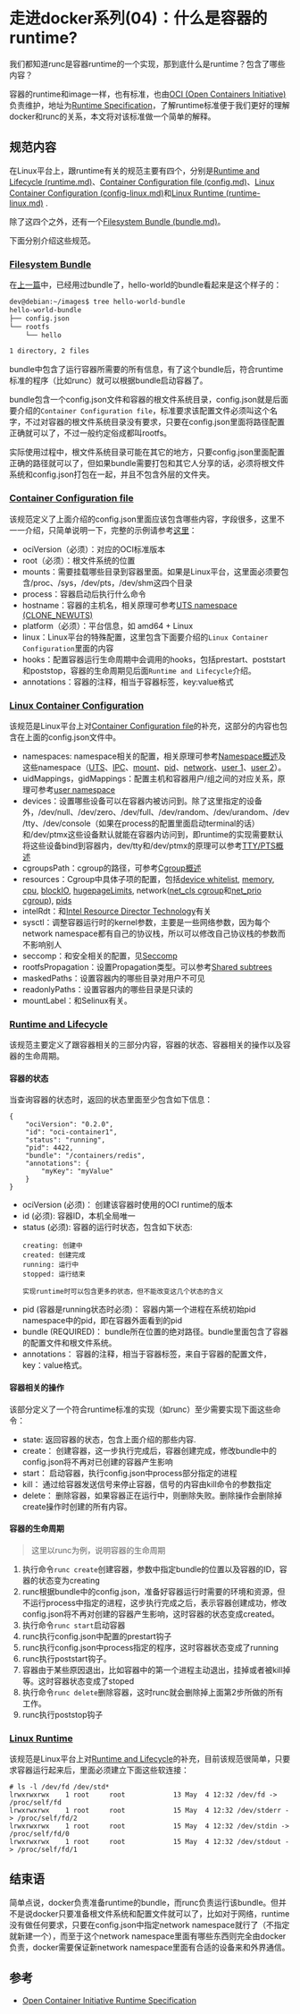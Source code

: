 # 走进docker系列(04)：什么是容器的runtime?

我们都知道runc是容器runtime的一个实现，那到底什么是runtime？包含了哪些内容？

容器的runtime和image一样，也有标准，也由[OCI (Open Containers Initiative)](https://www.opencontainers.org/)负责维护，地址为[Runtime Specification](https://github.com/opencontainers/runtime-spec/blob/master/spec.md)，了解runtime标准便于我们更好的理解docker和runc的关系，本文将对该标准做一个简单的解释。

## 规范内容
在Linux平台上，跟runtime有关的规范主要有四个，分别是[Runtime and Lifecycle (runtime.md)](https://github.com/opencontainers/runtime-spec/blob/master/runtime.md)、[Container Configuration file (config.md)](https://github.com/opencontainers/runtime-spec/blob/master/config.md)、[Linux Container Configuration (config-linux.md)](https://github.com/opencontainers/runtime-spec/blob/master/config-linux.md)和[Linux Runtime (runtime-linux.md)](https://github.com/opencontainers/runtime-spec/blob/master/runtime-linux.md) .

除了这四个之外，还有一个[Filesystem Bundle (bundle.md)](https://github.com/opencontainers/runtime-spec/blob/master/bundle.md)。

下面分别介绍这些规范。

### [Filesystem Bundle](https://github.com/opencontainers/runtime-spec/blob/master/bundle.md)
在[上一篇](https://segmentfault.com/a/1190000009309378)中，已经用过bundle了，hello-world的bundle看起来是这个样子的：
```bash
dev@debian:~/images$ tree hello-world-bundle
hello-world-bundle
├── config.json
└── rootfs
    └── hello

1 directory, 2 files
```

bundle中包含了运行容器所需要的所有信息，有了这个bundle后，符合runtime标准的程序（比如runc）就可以根据bundle启动容器了。

bundle包含一个config.json文件和容器的根文件系统目录，config.json就是后面要介绍的```Container Configuration file```，标准要求该配置文件必须叫这个名字，不过对容器的根文件系统目录没有要求，只要在config.json里面将路径配置正确就可以了，不过一般约定俗成都叫rootfs。

实际使用过程中，根文件系统目录可能在其它的地方，只要config.json里面配置正确的路径就可以了，但如果bundle需要打包和其它人分享的话，必须将根文件系统和config.json打包在一起，并且不包含外层的文件夹。

### [Container Configuration file](https://github.com/opencontainers/runtime-spec/blob/master/config.md)
该规范定义了上面介绍的config.json里面应该包含哪些内容，字段很多，这里不一一介绍，只简单说明一下，完整的示例请参考[这里](https://github.com/opencontainers/runtime-spec/blob/master/config.md#configuration-schema-example)：

* ociVersion（必须）：对应的OCI标准版本
* root（必须）：根文件系统的位置
* mounts：需要挂载哪些目录到容器里面。如果是Linux平台，这里面必须要包含/proc、/sys，/dev/pts，/dev/shm这四个目录
* process：容器启动后执行什么命令
* hostname：容器的主机名，相关原理可参考[UTS namespace (CLONE_NEWUTS)](https://segmentfault.com/a/1190000006908598)
* platform（必须）：平台信息，如 amd64 + Linux
* linux：Linux平台的特殊配置，这里包含下面要介绍的```Linux Container Configuration```里面的内容
* hooks：配置容器运行生命周期中会调用的hooks，包括prestart、poststart和poststop，容器的生命周期见后面```Runtime and Lifecycle```介绍。
* annotations：容器的注释，相当于容器标签，key:value格式

### [Linux Container Configuration](https://github.com/opencontainers/runtime-spec/blob/master/config-linux.md)
该规范是Linux平台上对[Container Configuration file](https://github.com/opencontainers/runtime-spec/blob/master/config.md)的补充，这部分的内容也包含在上面的config.json文件中。

* namespaces: namespace相关的配置，相关原理可参考[Namespace概述](https://segmentfault.com/a/1190000006908272)及这些namespace（[UTS](https://segmentfault.com/a/1190000006908598)、[IPC](https://segmentfault.com/a/1190000006908729)、[mount](https://segmentfault.com/a/1190000006912742)、[pid](https://segmentfault.com/a/1190000006912878)、[network](https://segmentfault.com/a/1190000006912930)、[user 1](https://segmentfault.com/a/1190000006913195)、[user 2](https://segmentfault.com/a/1190000006913499)）。
* uidMappings，gidMappings：配置主机和容器用户/组之间的对应关系，原理可参考[user namespace](https://segmentfault.com/a/1190000006913195)
* devices：设置哪些设备可以在容器内被访问到。除了这里指定的设备外，/dev/null、/dev/zero、/dev/full、/dev/random、/dev/urandom、/dev/tty、/dev/console（如果在process的配置里面启动terminal的话）和/dev/ptmx这些设备默认就能在容器内访问到，即runtime的实现需要默认将这些设备bind到容器内，dev/tty和/dev/ptmx的原理可以参考[TTY/PTS概述](https://segmentfault.com/a/1190000009082089)
* cgroupsPath：cgroup的路径，可参考[Cgroup概述](https://segmentfault.com/a/1190000006917884)
* resources：Cgroup中具体子项的配置，包括[device whitelist](https://www.kernel.org/doc/Documentation/cgroup-v1/devices.txt), [memory](https://segmentfault.com/a/1190000008125359), [cpu](https://segmentfault.com/a/1190000008323952), [blockIO](https://www.kernel.org/doc/Documentation/cgroup-v1/blkio-controller.txt), [hugepageLimits](https://www.kernel.org/doc/Documentation/cgroup-v1/hugetlb.txt), network([net_cls cgroup](https://www.kernel.org/doc/Documentation/cgroup-v1/net_cls.txt)和[net_prio cgroup](https://www.kernel.org/doc/Documentation/cgroup-v1/net_prio.txt)), [pids](https://segmentfault.com/a/1190000007468509)
* intelRdt：和[Intel Resource Director Technology](https://www.kernel.org/doc/Documentation/x86/intel_rdt_ui.txt)有关
* sysctl：调整容器运行时的kernel参数，主要是一些网络参数，因为每个network namespace都有自己的协议栈，所以可以修改自己协议栈的参数而不影响别人
* seccomp：和安全相关的配置，见[Seccomp ](https://www.kernel.org/doc/Documentation/prctl/seccomp_filter.txt)
* rootfsPropagation：设置Propagation类型。可以参考[Shared subtrees](https://segmentfault.com/a/1190000006899213)
* maskedPaths：设置容器内的哪些目录对用户不可见
* readonlyPaths：设置容器内的哪些目录是只读的
* mountLabel：和Selinux有关。

### [Runtime and Lifecycle](https://github.com/opencontainers/runtime-spec/blob/master/runtime.md)
该规范主要定义了跟容器相关的三部分内容，容器的状态、容器相关的操作以及容器的生命周期。
#### 容器的状态
当查询容器的状态时，返回的状态里面至少包含如下信息：
```
{
    "ociVersion": "0.2.0",
    "id": "oci-container1",
    "status": "running",
    "pid": 4422,
    "bundle": "/containers/redis",
    "annotations": {
        "myKey": "myValue"
    }
}
```

* ociVersion (必须)： 创建该容器时使用的OCI runtime的版本
* id (必须): 容器ID，本机全局唯一
* status (必须): 容器的运行时状态，包含如下状态:
    ```
    creating: 创建中
    created: 创建完成
    running: 运行中
    stopped: 运行结束

    实现runtime时可以包含更多的状态，但不能改变这几个状态的含义
    ```
* pid (容器是running状态时必须)： 容器内第一个进程在系统初始pid namespace中的pid，即在容器外面看到的pid
* bundle (REQUIRED)： bundle所在位置的绝对路径。bundle里面包含了容器的配置文件和根文件系统。
* annotations： 容器的注释，相当于容器标签，来自于容器的配置文件，key：value格式。

#### 容器相关的操作
该部分定义了一个符合runtime标准的实现（如runc）至少需要实现下面这些命令：

* state: 返回容器的状态，包含上面介绍的那些内容.
* create： 创建容器，这一步执行完成后，容器创建完成，修改bundle中的config.json将不再对已创建的容器产生影响
* start： 启动容器，执行config.json中process部分指定的进程
* kill： 通过给容器发送信号来停止容器，信号的内容由kill命令的参数指定
* delete： 删除容器，如果容器正在运行中，则删除失败。删除操作会删除掉create操作时创建的所有内容。

#### 容器的生命周期

>这里以runc为例，说明容器的生命周期

1. 执行命令```runc create```创建容器，参数中指定bundle的位置以及容器的ID，容器的状态变为creating
2. runc根据bundle中的config.json，准备好容器运行时需要的环境和资源，但不运行process中指定的进程，这步执行完成之后，表示容器创建成功，修改config.json将不再对创建的容器产生影响，这时容器的状态变成created。
3. 执行命令```runc start```启动容器
4. runc执行config.json中配置的prestart钩子
5. runc执行config.json中process指定的程序，这时容器状态变成了running
6. runc执行poststart钩子。
7. 容器由于某些原因退出，比如容器中的第一个进程主动退出，挂掉或者被kill掉等。这时容器状态变成了stoped
8. 执行命令```runc delete```删除容器，这时runc就会删除掉上面第2步所做的所有工作。
9. runc执行poststop钩子

### [Linux Runtime](https://github.com/opencontainers/runtime-spec/blob/master/runtime-linux.md)
该规范是Linux平台上对[Runtime and Lifecycle](https://github.com/opencontainers/runtime-spec/blob/master/runtime.md)的补充，目前该规范很简单，只要求容器运行起来后，里面必须建立下面这些软连接：
```
# ls -l /dev/fd /dev/std*
lrwxrwxrwx    1 root     root            13 May  4 12:32 /dev/fd -> /proc/self/fd
lrwxrwxrwx    1 root     root            15 May  4 12:32 /dev/stderr -> /proc/self/fd/2
lrwxrwxrwx    1 root     root            15 May  4 12:32 /dev/stdin -> /proc/self/fd/0
lrwxrwxrwx    1 root     root            15 May  4 12:32 /dev/stdout -> /proc/self/fd/1
```

## 结束语
简单点说，docker负责准备runtime的bundle，而runc负责运行该bundle。但并不是说docker只要准备根文件系统和配置文件就可以了，比如对于网络，runtime没有做任何要求，只要在config.json中指定network namespace就行了（不指定就新建一个），而至于这个network namespace里面有哪些东西则完全由docker负责，docker需要保证新network namespace里面有合适的设备来和外界通信。

## 参考

* [Open Container Initiative Runtime Specification](https://github.com/opencontainers/runtime-spec)
